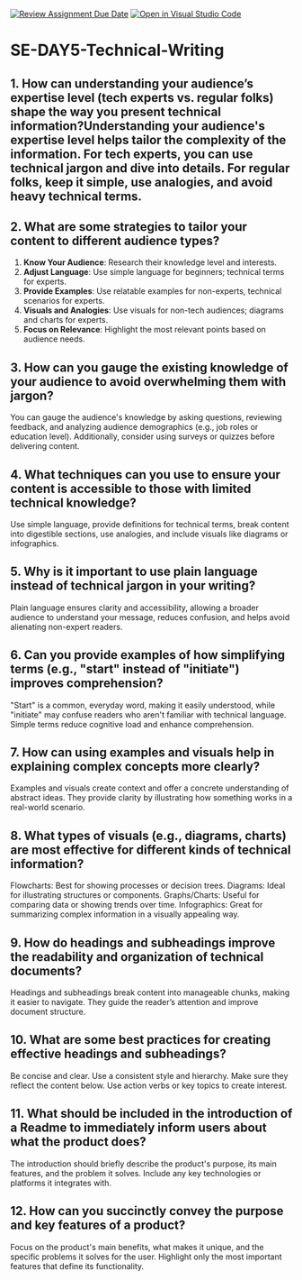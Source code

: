 [![Review Assignment Due Date](https://classroom.github.com/assets/deadline-readme-button-22041afd0340ce965d47ae6ef1cefeee28c7c493a6346c4f15d667ab976d596c.svg)](https://classroom.github.com/a/zsAR-pyY)
[![Open in Visual Studio Code](https://classroom.github.com/assets/open-in-vscode-2e0aaae1b6195c2367325f4f02e2d04e9abb55f0b24a779b69b11b9e10269abc.svg)](https://classroom.github.com/online_ide?assignment_repo_id=18670921&assignment_repo_type=AssignmentRepo)
# SE-DAY5-Technical-Writing
## 1. How can understanding your audience’s expertise level (tech experts vs. regular folks) shape the way you present technical information?Understanding your audience's expertise level helps tailor the complexity of the information. For tech experts, you can use technical jargon and dive into details. For regular folks, keep it simple, use analogies, and avoid heavy technical terms.
## 2. What are some strategies to tailor your content to different audience types?
1. **Know Your Audience**: Research their knowledge level and interests.
2. **Adjust Language**: Use simple language for beginners; technical terms for experts.
3. **Provide Examples**: Use relatable examples for non-experts, technical scenarios for experts.
4. **Visuals and Analogies**: Use visuals for non-tech audiences; diagrams and charts for experts.
5. **Focus on Relevance**: Highlight the most relevant points based on audience needs.
## 3. How can you gauge the existing knowledge of your audience to avoid overwhelming them with jargon?
You can gauge the audience's knowledge by asking questions, reviewing feedback, and analyzing audience demographics (e.g., job roles or education level). Additionally, consider using surveys or quizzes before delivering content.
## 4. What techniques can you use to ensure your content is accessible to those with limited technical knowledge?
Use simple language, provide definitions for technical terms, break content into digestible sections, use analogies, and include visuals like diagrams or infographics.
## 5. Why is it important to use plain language instead of technical jargon in your writing?
Plain language ensures clarity and accessibility, allowing a broader audience to understand your message, reduces confusion, and helps avoid alienating non-expert readers.
## 6. Can you provide examples of how simplifying terms (e.g., "start" instead of "initiate") improves comprehension?
"Start" is a common, everyday word, making it easily understood, while "initiate" may confuse readers who aren't familiar with technical language. Simple terms reduce cognitive load and enhance comprehension.
## 7. How can using examples and visuals help in explaining complex concepts more clearly?
Examples and visuals create context and offer a concrete understanding of abstract ideas. They provide clarity by illustrating how something works in a real-world scenario.
## 8. What types of visuals (e.g., diagrams, charts) are most effective for different kinds of technical information?
Flowcharts: Best for showing processes or decision trees.
Diagrams: Ideal for illustrating structures or components.
Graphs/Charts: Useful for comparing data or showing trends over time.
Infographics: Great for summarizing complex information in a visually appealing way.
## 9. How do headings and subheadings improve the readability and organization of technical documents?
Headings and subheadings break content into manageable chunks, making it easier to navigate. They guide the reader’s attention and improve document structure.
## 10. What are some best practices for creating effective headings and subheadings?
Be concise and clear.
Use a consistent style and hierarchy.
Make sure they reflect the content below.
Use action verbs or key topics to create interest.
## 11. What should be included in the introduction of a Readme to immediately inform users about what the product does?
The introduction should briefly describe the product's purpose, its main features, and the problem it solves. Include any key technologies or platforms it integrates with.
## 12. How can you succinctly convey the purpose and key features of a product?
Focus on the product's main benefits, what makes it unique, and the specific problems it solves for the user. Highlight only the most important features that define its functionality.
